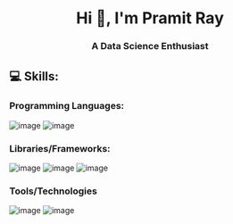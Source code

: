 <h1 align="center">Hi 👋, I'm Pramit Ray</h1>
<h3 align="center">A Data Science Enthusiast</h3>


## 💻 Skills:

### Programming Languages:
![image](https://user-images.githubusercontent.com/93142399/229358287-a20fc5f4-398e-4ca3-a1da-8b3f7e87f524.png)
![image](https://user-images.githubusercontent.com/93142399/229358367-5f510af9-beae-49a2-85cb-96b31c2e3968.png)

### Libraries/Frameworks:
![image](https://user-images.githubusercontent.com/93142399/229358327-df3d8dec-dcc0-4a4a-8278-9727f2aa52da.png)
![image](https://user-images.githubusercontent.com/93142399/229358339-477a8b2d-362f-4d6a-a3a3-2a0e641838d8.png)
![image](https://user-images.githubusercontent.com/93142399/229359373-cf596341-da91-40a2-a169-cfdc9f9d3e52.png)


### Tools/Technologies
![image](https://user-images.githubusercontent.com/93142399/229358353-dbec4caf-7576-432c-9dc0-4e5f670e1fe9.png)
![image](https://user-images.githubusercontent.com/93142399/229358313-0aac36a9-aadd-490e-9f20-75a80400099c.png)
